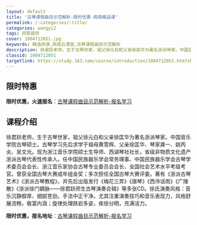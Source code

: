 ```yaml
---
layout: default
title: '古琴课程曲目示范解析-限时优惠-网易精品课'
permalink: /:categories/:title/
categories: wangyi2
tags: 网易提供
cover: 1004712051.jpg
keywords: 精选网课,网易云课堂,古琴课程曲目示范解析
description: 徐君跃老师，生于古琴世家，祖父徐元白和父亲徐匡华为著名浙派琴家。中国音乐学院古琴硕士。古琴学习先后求学于祖母黄雪辉、父亲
classid: 1004712051
targetlink: https://study.163.com/course/introduction/1004712051.htm?share=1&shareId=1025206652&utm_campaign=share&utm_medium=iphoneShare&utm_source=&utm_u=1025206652
---
```


## 限时特惠

**限时优惠，火速报名**：[古琴课程曲目示范解析-报名学习](https://study.163.com/course/introduction/1004712051.htm?share=1&shareId=1025206652&utm_campaign=share&utm_medium=iphoneShare&utm_source=&utm_u=1025206652)

## 课程介绍

徐君跃老师，生于古琴世家，祖父徐元白和父亲徐匡华为著名浙派琴家。中国音乐学院古琴硕士。古琴学习先后求学于祖母黄雪辉、父亲徐匡华、琴家龚一、姚丙炎、吴文光。现为浙江音乐学院硕士生导师、西湖琴社社长，省级非物质文化遗产浙派古琴代表性传承人。任中国民族器乐学会常务理事、中国民族器乐学会古琴学术委员会会长、浙江音乐家协会古琴专业委员会会长、全国社会艺术水平考级考官。曾获全国古琴大赛成年组金奖；多次担任全国古琴大赛评委。著有《浙派古琴艺术》《浙派古琴教程》，并先后出版发行《梅花三弄》《唐琴》《西泠话雨》《广陵散》《浙派徐门嫡脉——徐君跃师生古琴演奏合辑》等多张CD。徐氏演奏风格：音乐沉静醇厚、细腻苍劲，手法中正干净。尤其注重演奏技巧和音乐表现力，风格舒展流畅，极富内涵；旋律处理跌宕多姿，疾徐分明，充满活力。

**限时优惠，报名地址**：[古琴课程曲目示范解析-报名学习](https://study.163.com/course/introduction/1004712051.htm?share=1&shareId=1025206652&utm_campaign=share&utm_medium=iphoneShare&utm_source=&utm_u=1025206652)

